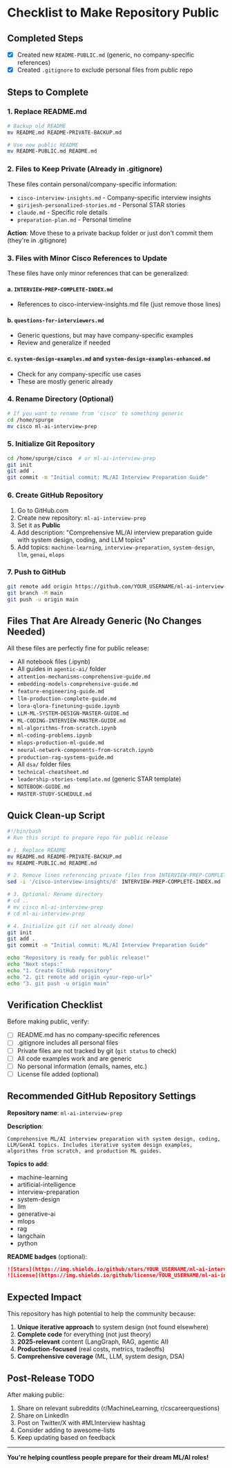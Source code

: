 # Checklist to Make Repository Public

## Completed Steps

- [x] Created new `README-PUBLIC.md` (generic, no company-specific references)
- [x] Created `.gitignore` to exclude personal files from public repo

## Steps to Complete

### 1. Replace README.md
```bash
# Backup old README
mv README.md README-PRIVATE-BACKUP.md

# Use new public README
mv README-PUBLIC.md README.md
```

### 2. Files to Keep Private (Already in .gitignore)
These files contain personal/company-specific information:
- `cisco-interview-insights.md` - Company-specific interview insights
- `girijesh-personalized-stories.md` - Personal STAR stories
- `claude.md` - Specific role details
- `preparation-plan.md` - Personal timeline

**Action**: Move these to a private backup folder or just don't commit them (they're in .gitignore)

### 3. Files with Minor Cisco References to Update

These files have only minor references that can be generalized:

#### a. `INTERVIEW-PREP-COMPLETE-INDEX.md`
- References to cisco-interview-insights.md file (just remove those lines)

#### b. `questions-for-interviewers.md`
- Generic questions, but may have company-specific examples
- Review and generalize if needed

#### c. `system-design-examples.md` and `system-design-examples-enhanced.md`
- Check for any company-specific use cases
- These are mostly generic already

### 4. Rename Directory (Optional)
```bash
# If you want to rename from 'cisco' to something generic
cd /home/spurge
mv cisco ml-ai-interview-prep
```

### 5. Initialize Git Repository
```bash
cd /home/spurge/cisco  # or ml-ai-interview-prep
git init
git add .
git commit -m "Initial commit: ML/AI Interview Preparation Guide"
```

### 6. Create GitHub Repository
1. Go to GitHub.com
2. Create new repository: `ml-ai-interview-prep`
3. Set it as **Public**
4. Add description: "Comprehensive ML/AI interview preparation guide with system design, coding, and LLM topics"
5. Add topics: `machine-learning`, `interview-preparation`, `system-design`, `llm`, `genai`, `mlops`

### 7. Push to GitHub
```bash
git remote add origin https://github.com/YOUR_USERNAME/ml-ai-interview-prep.git
git branch -M main
git push -u origin main
```

## Files That Are Already Generic (No Changes Needed)

All these files are perfectly fine for public release:
- All notebook files (.ipynb)
- All guides in `agentic-ai/` folder
- `attention-mechanisms-comprehensive-guide.md`
- `embedding-models-comprehensive-guide.md`
- `feature-engineering-guide.md`
- `llm-production-complete-guide.md`
- `lora-qlora-finetuning-guide.ipynb`
- `LLM-ML-SYSTEM-DESIGN-MASTER-GUIDE.md`
- `ML-CODING-INTERVIEW-MASTER-GUIDE.md`
- `ml-algorithms-from-scratch.ipynb`
- `ml-coding-problems.ipynb`
- `mlops-production-ml-guide.md`
- `neural-network-components-from-scratch.ipynb`
- `production-rag-systems-guide.md`
- All `dsa/` folder files
- `technical-cheatsheet.md`
- `leadership-stories-template.md` (generic STAR template)
- `NOTEBOOK-GUIDE.md`
- `MASTER-STUDY-SCHEDULE.md`

## Quick Clean-up Script

```bash
#!/bin/bash
# Run this script to prepare repo for public release

# 1. Replace README
mv README.md README-PRIVATE-BACKUP.md
mv README-PUBLIC.md README.md

# 2. Remove lines referencing private files from INTERVIEW-PREP-COMPLETE-INDEX.md
sed -i '/cisco-interview-insights/d' INTERVIEW-PREP-COMPLETE-INDEX.md

# 3. Optional: Rename directory
# cd ..
# mv cisco ml-ai-interview-prep
# cd ml-ai-interview-prep

# 4. Initialize git (if not already done)
git init
git add .
git commit -m "Initial commit: ML/AI Interview Preparation Guide"

echo "Repository is ready for public release!"
echo "Next steps:"
echo "1. Create GitHub repository"
echo "2. git remote add origin <your-repo-url>"
echo "3. git push -u origin main"
```

## Verification Checklist

Before making public, verify:
- [ ] README.md has no company-specific references
- [ ] .gitignore includes all personal files
- [ ] Private files are not tracked by git (`git status` to check)
- [ ] All code examples work and are generic
- [ ] No personal information (emails, names, etc.)
- [ ] License file added (optional)

## Recommended GitHub Repository Settings

**Repository name**: `ml-ai-interview-prep`

**Description**:
```
Comprehensive ML/AI interview preparation with system design, coding, LLM/GenAI topics. Includes iterative system design examples, algorithms from scratch, and production ML guides.
```

**Topics to add**:
- machine-learning
- artificial-intelligence
- interview-preparation
- system-design
- llm
- generative-ai
- mlops
- rag
- langchain
- python

**README badges** (optional):
```markdown
![Stars](https://img.shields.io/github/stars/YOUR_USERNAME/ml-ai-interview-prep)
![License](https://img.shields.io/github/license/YOUR_USERNAME/ml-ai-interview-prep)
```

## Expected Impact

This repository has high potential to help the community because:
1. **Unique iterative approach** to system design (not found elsewhere)
2. **Complete code** for everything (not just theory)
3. **2025-relevant** content (LangGraph, RAG, agentic AI)
4. **Production-focused** (real costs, metrics, tradeoffs)
5. **Comprehensive coverage** (ML, LLM, system design, DSA)

## Post-Release TODO

After making public:
1. Share on relevant subreddits (r/MachineLearning, r/cscareerquestions)
2. Share on LinkedIn
3. Post on Twitter/X with #MLInterview hashtag
4. Consider adding to awesome-lists
5. Keep updating based on feedback

---

**You're helping countless people prepare for their dream ML/AI roles!**
